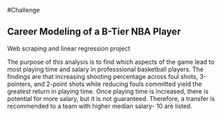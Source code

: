 #Challenge

## Career Modeling of a B-Tier NBA Player
Web scraping and linear regression project

The purpose of this analysis is to find which aspects of the game lead to most playing time and salary in professsional basketball players. The findings are that increasing shooting percentage across foul shots, 3-pointers, and 2-point shots while reducing fouls committed yield the greatest return in playing time. Once playing time is increased, there is potential for more salary, but it is not guaranteed.  Therefore, a transfer is recommended to a team with higher median salary- 10 are listed.



